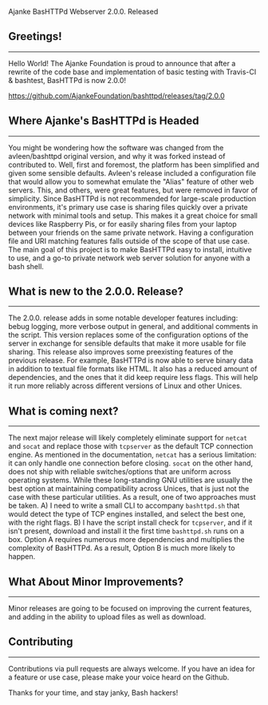 Ajanke BasHTTPd Webserver 2.0.0. Released

## Greetings! ##
----------
Hello World! The Ajanke Foundation is proud to announce that after a rewrite of the code base and implementation of basic testing with Travis-CI & bashtest, BasHTTPd is now 2.0.0!

https://github.com/AjankeFoundation/bashttpd/releases/tag/2.0.0

## Where Ajanke's BasHTTPd is Headed ##
----------
You might be wondering how the software was changed from the avleen/bashttpd original version, and why it was forked instead of contributed to.  Well, first and foremost, the platform has been simplified and given some sensible defaults.  Avleen's release included a configuration file that would allow you to somewhat emulate the "Alias" feature of other web servers.  This, and others, were great features, but were removed in favor of simplicity.  Since BasHTTPd is not recommended for large-scale production environments, it's primary use case is sharing files quickly over a private network with minimal tools and setup. This makes it a great choice for small devices like Raspberry Pis, or for easily sharing files from your laptop between your friends on the same private network.  Having a configuration file and URI matching features falls outside of the scope of that use case.  The main goal of this project is to make BasHTTPd easy to install, intuitive to use, and a go-to private network web server solution for anyone with a bash shell.

## What is new to the 2.0.0. Release? ##
----------
The 2.0.0. release adds in some notable developer features including: bebug logging, more verbose output in general, and additional comments in the script.  This version replaces some of the configuration options of the server in exchange for sensible defaults that make it more usable for file sharing. This release also improves some preexisting features of the previous release.  For example, BasHTTPd is now able to serve binary data in addition to textual file formats like HTML.  It also has a reduced amount of dependencies, and the ones that it did keep require less flags.  This will help it run more reliably across different versions of Linux and other Unices.

## What is coming next? ##
----------
The next major release will likely completely eliminate support for `netcat` and `socat` and replace those with `tcpserver` as the default TCP connection engine.  As mentioned in the documentation, `netcat` has a serious limitation: it can only handle one connection before closing. `socat` on the other hand, does not ship with reliable switches/options that are uniform across operating systems.  While these long-standing GNU utilities are usually the best option at maintaining compatibility across Unices, that is just not the case with these particular utilities.  As a result, one of two approaches must be taken. A) I need to write a small CLI to accompany `bashttpd.sh` that would detect the type of TCP engines installed, and select the best one, with the right flags. B) I have the script install check for `tcpserver`, and if it isn't present, download and install it the first time `bashttpd.sh` runs on a box. Option A requires numerous more dependencies and multiplies the complexity of BasHTTPd. As a result, Option B is much more likely to happen.

## What About Minor Improvements? ##
----------
Minor releases are going to be focused on improving the current features, and adding in the ability to upload files as well as download.

## Contributing ##
----------
Contributions via pull requests are always welcome. If you have an idea for a feature or use case, please make your voice heard on the Github.

Thanks for your time, and stay janky, Bash hackers!
